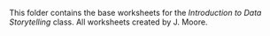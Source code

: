 
This folder contains the base worksheets for the *Introduction to Data Storytelling* class.  All worksheets created by J. Moore.
